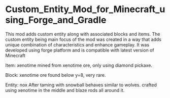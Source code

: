 # Custom_Entity_Mod_for_Minecraft_using_Forge_and_Gradle
This mod adds custom entity along with associated blocks and items. The custom entity being main focus of the mod was created in a way that adds unique combination of characteristics and enhance gameplay. It was developed using forge platform and is compatible with latest version of Minecraft

Item: xenotime
mined from xenotime ore, only using diamond pickaxe.

Block: xenotime ore
found below y=8, very rare.

Entity: nox
After taming with snowball behaves similar to wolves. crafted using xenotime in the middle and blaze rods all around it.
